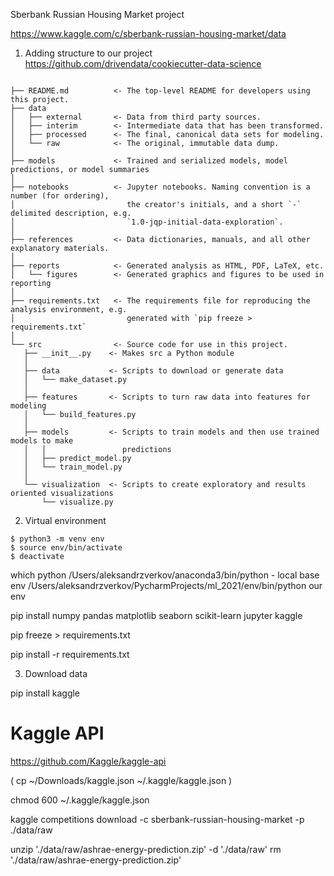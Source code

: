 Sberbank Russian Housing Market project

https://www.kaggle.com/c/sberbank-russian-housing-market/data


1. Adding structure to our project 
https://github.com/drivendata/cookiecutter-data-science


```

├── README.md          <- The top-level README for developers using this project.
├── data
│   ├── external       <- Data from third party sources.
│   ├── interim        <- Intermediate data that has been transformed.
│   ├── processed      <- The final, canonical data sets for modeling.
│   └── raw            <- The original, immutable data dump.
│
├── models             <- Trained and serialized models, model predictions, or model summaries
│
├── notebooks          <- Jupyter notebooks. Naming convention is a number (for ordering),
│                         the creator's initials, and a short `-` delimited description, e.g.
│                         `1.0-jqp-initial-data-exploration`.
│
├── references         <- Data dictionaries, manuals, and all other explanatory materials.
│
├── reports            <- Generated analysis as HTML, PDF, LaTeX, etc.
│   └── figures        <- Generated graphics and figures to be used in reporting
│
├── requirements.txt   <- The requirements file for reproducing the analysis environment, e.g.
│                         generated with `pip freeze > requirements.txt`
│
└── src                <- Source code for use in this project.
   ├── __init__.py    <- Makes src a Python module
   │
   ├── data           <- Scripts to download or generate data
   │   └── make_dataset.py
   │
   ├── features       <- Scripts to turn raw data into features for modeling
   │   └── build_features.py
   │
   ├── models         <- Scripts to train models and then use trained models to make
   │   │                 predictions
   │   ├── predict_model.py
   │   └── train_model.py
   │
   └── visualization  <- Scripts to create exploratory and results oriented visualizations
       └── visualize.py

```


2. Virtual environment
```
$ python3 -m venv env 
$ source env/bin/activate 
$ deactivate 
```

which python
/Users/aleksandrzverkov/anaconda3/bin/python   - local base env
/Users/aleksandrzverkov/PycharmProjects/ml_2021/env/bin/python   our env

pip install numpy pandas matplotlib seaborn scikit-learn jupyter kaggle 

pip freeze > requirements.txt

pip install -r requirements.txt

3. Download data

pip install kaggle
# Kaggle API
https://github.com/Kaggle/kaggle-api

( cp ~/Downloads/kaggle.json ~/.kaggle/kaggle.json ) 

chmod 600 ~/.kaggle/kaggle.json



kaggle competitions download -c sberbank-russian-housing-market  -p ./data/raw

unzip './data/raw/ashrae-energy-prediction.zip' -d './data/raw'
rm  './data/raw/ashrae-energy-prediction.zip'

